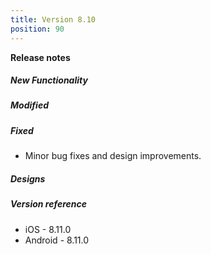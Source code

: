 ```yaml
---
title: Version 8.10
position: 90
---
```


**Release notes**  

##### New Functionality

  
##### Modified


##### Fixed
* Minor bug fixes and design improvements.

##### Designs


##### Version reference 
* iOS - 8.11.0
* Android - 8.11.0

